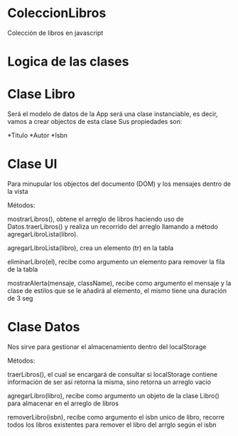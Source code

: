 # ColeccionLibros
 Colección de libros en javascript

# Logica de las clases

# Clase Libro
Será el modelo de datos de la App
será una clase instanciable, es decir, vamos a crear objectos de esta clase
Sus propiedades son:

*Titulo
*Autor
*Isbn

# Clase UI
Para minupular los objectos del documento (DOM) y los mensajes dentro de la vista

Métodos:

mostrarLibros(), obtene el arreglo de libros haciendo uso de Datos.traerLibros() y realiza un recorrido del arreglo llamando a método agregarLibroLista(libro).

agregarLibroLista(libro), crea un elemento (tr) en la tabla

eliminarLibro(el), recibe como argumento un elemento para remover la fila de la tabla 

mostrarAlerta(mensaje, className), recibe como argumento el mensaje y la clase de estilos que se le añadirá al elemento, el mismo tiene una duración de 3 seg

# Clase Datos
Nos sirve para gestionar el almacenamiento dentro del localStorage

Métodos:

traerLibros(), el cual se encargará de consultar si localStorage contiene información de ser así retorna la misma, sino retorna un arreglo vacio

agregarLibro(libro), recibe como argumento un objeto de la clase Libro() para almacenar en el arreglo de libros

removerLibro(isbn), recibe como argumento el isbn unico de libro, recorre todos los libros existentes para remover el libro del arrglo según el isbn
